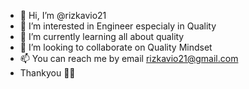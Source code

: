 - 👋 Hi, I’m @rizkavio21
- 👀 I’m interested in Engineer especialy in Quality
- 🌱 I’m currently learning all about quality
- 💞️ I’m looking to collaborate on Quality Mindset 
- 📫 You can reach me by email rizkavio21@gmail.com
- Thankyou 🖐🏻

<!---
rizkavio21/rizkavio21 is a ✨ special ✨ repository because its `README.md` (this file) appears on your GitHub profile.
You can click the Preview link to take a look at your changes.
--->
